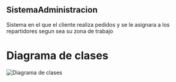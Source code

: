 ## SistemaAdministracion
 Sistema en el que el cliente realiza pedidos y se le asignara a los repartidores segun sea su zona de trabajo

# Diagrama de clases
![Diagrama de clases](Ej1.png)